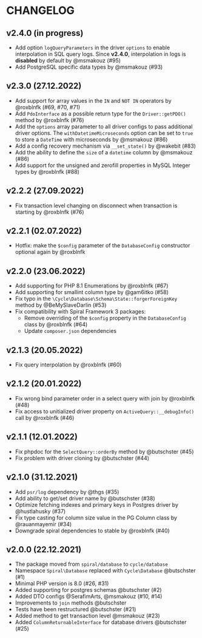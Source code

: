 # CHANGELOG

v2.4.0 (in progress)
-------------------
- Add option `logQueryParameters` in the driver `options` to enable interpolation in SQL query logs. 
  Since **v2.4.0**, interpolation in logs is **disabled** by default by @msmakouz (#95)
- Add PostgreSQL specific data types by @msmakouz (#93)

v2.3.0 (27.12.2022)
-------------------
- Add support for array values in the `IN` and `NOT IN` operators by @roxblnfk (#69, #70, #71)
- Add `PdoInterface` as a possible return type for the `Driver::getPDO()` method by @roxblnfk (#76)
- Add the `options` array parameter to all driver configs to pass additional driver options.
  The `withDatetimeMicroseconds` option can be set to `true` to store a `DateTime` with microseconds by @msmakouz (#86)
- Add a config recovery mechanism via `__set_state()` by @wakebit (#83)
- Add the ability to define the `size` of a `datetime` column by @msmakouz (#86)
- Add support for the unsigned and zerofill properties in MySQL Integer types by @roxblnfk (#88)

v2.2.2 (27.09.2022)
-------------------
- Fix transaction level changing on disconnect when transaction is starting by @roxblnfk (#76)

v2.2.1 (02.07.2022)
-------------------
- Hotfix: make the `$config` parameter of the `DatabaseConfig` constructor optional again by @roxblnfk

v2.2.0 (23.06.2022)
-------------------
- Add supporting for PHP 8.1 Enumerations by @roxblnfk (#67)
- Add supporting for smallint column type by @gam6itko (#58)
- Fix typo in the `\Cycle\Database\Schema\State::forgerForeignKey` method by @BeMySlaveDarlin (#53)
- Fix compatibility with Spiral Framework 3 packages:
  - Remove overriding of the `$config` property in the `DatabaseConfig` class by @roxblnfk (#64)
  - Update `composer.json` dependencies

v2.1.3 (20.05.2022)
-------------------
- Fix query interpolation by @roxblnfk (#60)

v2.1.2 (20.01.2022)
-------------------
- Fix wrong bind parameter order in a select query with join by @roxblnfk (#48)
- Fix access to unitialized driver property on `ActiveQuery::__debugInfo()` call by @roxblnfk (#46)

v2.1.1 (12.01.2022)
-------------------
- Fix phpdoc for the `SelectQuery::orderBy` method by @butschster (#45)
- Fix problem with driver cloning by @butschster (#44)

v2.1.0 (31.12.2021)
-------------------
- Add `psr/log` dependency by @thgs (#35)
- Add ability to get/set driver name by @butschster (#38)
- Optimize fetching indexes and primary keys in Postgres driver by @hustlahusky (#37)
- Fix type casting for column size value in the PG Column class by @rauanmayemir (#34)
- Downgrade spiral dependencies to stable by @roxblnfk (#40)

v2.0.0 (22.12.2021)
-------------------
- The package moved from `spiral/database` to `cycle/database`
- Namespace `Spiral\Database` replaced with `Cycle\Database` @butschster (#1)
- Minimal PHP version is 8.0 (#26, #31)
- Added supporting for postgres schemas @butschster (#2)
- Added DTO configs @SerafimArts, @msmakouz  (#10, #14)
- Improvements to `join` methods @butschster
- Tests have been restructured @butschster (#21)
- Added method to get transaction level @msmakouz (#23)
- Added `ColumnReturnableInterface` for database drivers @butschster (#25)
